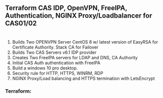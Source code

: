 ## Terraform CAS IDP, OpenVPN, FreeIPA, Authentication, NGINX Proxy/Loadbalancer for CAS01/02
#


1. Builds Two OPENVPN Server CentOS 8 w/ latest version of EasyRSA for Certificate Authority. Stack CA for Failover
2. Builds Two CAS Servers v6.1 IDP provider
3. Creates Two FreeIPA servers for LDAP and DNS, CA Authority
4. Initial CAS Auth authentication with FreeIPA
6. Build a windows 10 pro desktop. 
7. Security rule for HTTP, HTTPS, WINRM, RDP
8. NGINX Proxy/Load balancing and HTTPS termination with LetsEncrypt

### Terraform:


### 
